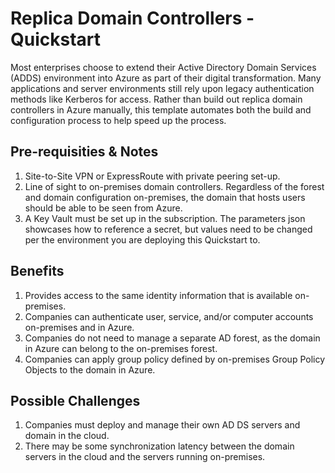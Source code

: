 # Replica Domain Controllers - Quickstart

Most enterprises choose to extend their Active Directory Domain Services (ADDS) environment into Azure as part of their digital transformation. Many applications and server environments still rely upon legacy authentication methods like Kerberos for access. Rather than build out replica domain controllers in Azure manually, this template automates both the build and configuration process to help speed up the process. 

## Pre-requisities & Notes
1) Site-to-Site VPN or ExpressRoute with private peering set-up.
2) Line of sight to on-premises domain controllers. Regardless of the forest and domain configuration on-premises, the domain that hosts users should be able to be seen from Azure.
3) A Key Vault must be set up in the subscription. The parameters json showcases how to reference a secret, but values need to be changed per the environment you are deploying this Quickstart to.

## Benefits

1) Provides access to the same identity information that is available on-premises.
2) Companies can authenticate user, service, and/or computer accounts on-premises and in Azure.
3) Companies do not need to manage a separate AD forest, as the domain in Azure can belong to the on-premises forest.
4) Companies can apply group policy defined by on-premises Group Policy Objects to the domain in Azure.

## Possible Challenges

1) Companies must deploy and manage their own AD DS servers and domain in the cloud.
2) There may be some synchronization latency between the domain servers in the cloud and the servers running on-premises.
